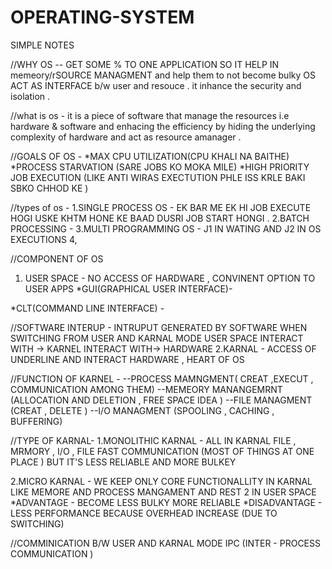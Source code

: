 # OPERATING-SYSTEM
SIMPLE NOTES


//WHY OS -- GET SOME % TO ONE APPLICATION SO IT HELP IN memeory/rSOURCE MANAGMENT and help them to not become bulky 
OS ACT AS INTERFACE b/w user and resouce .
it inhance the security and isolation .

//what is os - it is a piece of software that manage the resources i.e hardware & software and enhacing the efficiency by hiding the underlying complexity of hardware and act as resource amanager .

//GOALS OF OS -
*MAX CPU UTILIZATION(CPU KHALI NA BAITHE)
*PROCESS STARVATION (SARE JOBS KO MOKA MILE)
*HIGH PRIORITY JOB EXECUTION (LIKE ANTI WIRAS EXECTUTION PHLE ISS KRLE BAKI SBKO CHHOD KE )

//types of os -
1.SINGLE PROCESS OS - EK BAR ME EK HI JOB EXECUTE HOGI USKE KHTM HONE KE BAAD DUSRI JOB START HONGI .
2.BATCH PROCESSING - 
3.MULTI PROGRAMMING OS - J1 IN WATING AND J2 IN OS EXECUTIONS
4,

















//COMPONENT OF OS
1. USER SPACE - NO ACCESS OF HARDWARE , CONVINENT OPTION TO USER APPS 
*GUI(GRAPHICAL USER INTERFACE)-

*CLT(COMMAND LINE INTERFACE) -

//SOFTWARE INTERUP - INTRUPUT GENERATED BY SOFTWARE WHEN SWITCHING FROM USER AND KARNAL MODE
USER SPACE INTERACT WITH -> KARNEL INTERACT WITH-> HARDWARE
2.KARNAL - ACCESS OF UNDERLINE AND INTERACT HARDWARE , HEART OF OS 

//FUNCTION OF KARNEL -
--PROCESS MAMNGMENT( CREAT ,EXECUT , COMMUNICATION AMONG THEM)
--MEMEORY MANANGEMRNT (ALLOCATION AND DELETION , FREE SPACE IDEA )
--FILE MANAGMENT (CREAT , DELETE )
--I/O MANAGMENT (SPOOLING , CACHING , BUFFERING)

//TYPE OF KARNAL-
1.MONOLITHIC KARNAL - ALL IN KARNAL FILE , MRMORY , I/O , FILE
FAST COMMUNICATION (MOST OF THINGS AT ONE PLACE ) 
BUT IT'S LESS RELIABLE AND MORE BULKEY 

2.MICRO KARNAL - WE KEEP ONLY CORE FUNCTIONALLITY IN KARNAL LIKE MEMORE AND PROCESS MANGAMENT AND REST 2 IN USER SPACE 
*ADVANTAGE -
BECOME LESS BULKY 
MORE RELIABLE 
*DISADVANTAGE - LESS PERFORMANCE BECAUSE OVERHEAD INCREASE (DUE TO SWITCHING)

//COMMINICATION B/W USER AND KARNAL MODE
IPC (INTER - PROCESS COMMUNICATION )
